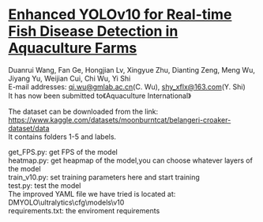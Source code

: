 # [Enhanced YOLOv10 for Real-time Fish Disease Detection in Aquaculture Farms]()


Duanrui Wang, Fan Ge, Hongjian Lv, Xingyue Zhu, Dianting Zeng, Meng Wu, Jiyang Yu, Weijian Cui, Chi Wu, Yi Shi   
E-mail addresses: qi.wu@gmlab.ac.cn(C. Wu), shy_xflx@163.com(Y. Shi)  
It has now been submitted to《Aquaculture International》  

The dataset can be downloaded from the link: https://www.kaggle.com/datasets/moonburntcat/belangeri-croaker-dataset/data  
It contains folders 1-5 and labels.  

get_FPS.py: get FPS of the model  
heatmap.py: get heapmap of the model,you can choose whatever layers of the model  
train_v10.py: set training parameters here and start training  
test.py: test the model  
The improved YAML file we have tried is located at: DMYOLO\ultralytics\cfg\models\v10  
requirements.txt: the enviroment requirements
